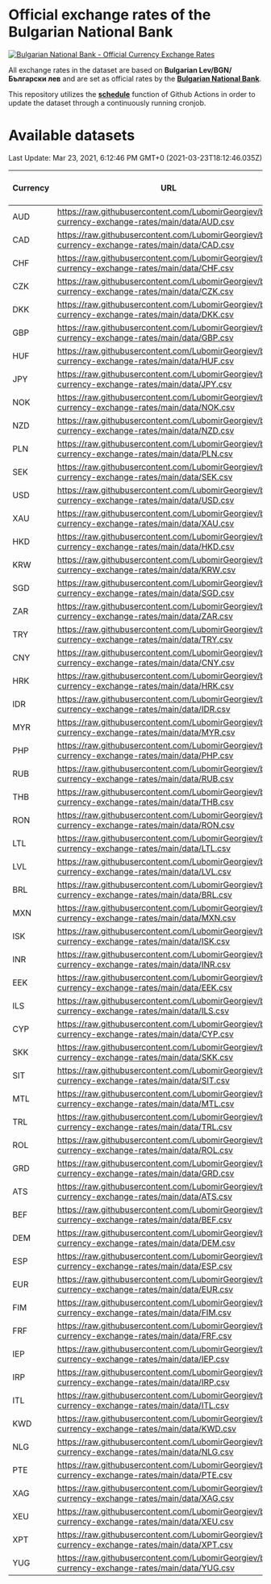 # Official exchange rates of the Bulgarian National Bank

[![Bulgarian National Bank - Official Currency Exchange Rates](https://github.com/LubomirGeorgiev/bnb-currency-exchange-rates/actions/workflows/main.yml/badge.svg?branch=main)](https://github.com/LubomirGeorgiev/bnb-currency-exchange-rates/actions/workflows/main.yml)

All exchange rates in the dataset are based on **Bulgarian Lev/BGN/Български лев** and are set as official rates by the [**Bulgarian National Bank**](https://www.bnb.bg/Statistics/StExternalSector/StExchangeRates/StERForeignCurrencies/index.htm).

This repository utilizes the [**schedule**](https://docs.github.com/en/actions/reference/events-that-trigger-workflows) function of Github Actions in order to update the dataset through a continuously running cronjob.

# Available datasets

<!-- START LINKS (DO NOT EVER FU*ING DELETE THIS COMMENT FOR THE LOVE OF YOUR LIFE!!! IF YOU ARE CURIOS HOW IT WORKS, YOU CAN HAVE A LOOK AT ./src/updateReadme.ts) -->

Last Update: Mar 23, 2021, 6:12:46 PM GMT+0 (2021-03-23T18:12:46.035Z)

| Currency | URL                                                                                             | Number of records |
| -------- | ----------------------------------------------------------------------------------------------- | ----------------- |
| AUD      | https://raw.githubusercontent.com/LubomirGeorgiev/bnb-currency-exchange-rates/main/data/AUD.csv | 5329              |
| CAD      | https://raw.githubusercontent.com/LubomirGeorgiev/bnb-currency-exchange-rates/main/data/CAD.csv | 5329              |
| CHF      | https://raw.githubusercontent.com/LubomirGeorgiev/bnb-currency-exchange-rates/main/data/CHF.csv | 5329              |
| CZK      | https://raw.githubusercontent.com/LubomirGeorgiev/bnb-currency-exchange-rates/main/data/CZK.csv | 5329              |
| DKK      | https://raw.githubusercontent.com/LubomirGeorgiev/bnb-currency-exchange-rates/main/data/DKK.csv | 5329              |
| GBP      | https://raw.githubusercontent.com/LubomirGeorgiev/bnb-currency-exchange-rates/main/data/GBP.csv | 5329              |
| HUF      | https://raw.githubusercontent.com/LubomirGeorgiev/bnb-currency-exchange-rates/main/data/HUF.csv | 5329              |
| JPY      | https://raw.githubusercontent.com/LubomirGeorgiev/bnb-currency-exchange-rates/main/data/JPY.csv | 5329              |
| NOK      | https://raw.githubusercontent.com/LubomirGeorgiev/bnb-currency-exchange-rates/main/data/NOK.csv | 5329              |
| NZD      | https://raw.githubusercontent.com/LubomirGeorgiev/bnb-currency-exchange-rates/main/data/NZD.csv | 5329              |
| PLN      | https://raw.githubusercontent.com/LubomirGeorgiev/bnb-currency-exchange-rates/main/data/PLN.csv | 5329              |
| SEK      | https://raw.githubusercontent.com/LubomirGeorgiev/bnb-currency-exchange-rates/main/data/SEK.csv | 5329              |
| USD      | https://raw.githubusercontent.com/LubomirGeorgiev/bnb-currency-exchange-rates/main/data/USD.csv | 5329              |
| XAU      | https://raw.githubusercontent.com/LubomirGeorgiev/bnb-currency-exchange-rates/main/data/XAU.csv | 5327              |
| HKD      | https://raw.githubusercontent.com/LubomirGeorgiev/bnb-currency-exchange-rates/main/data/HKD.csv | 5064              |
| KRW      | https://raw.githubusercontent.com/LubomirGeorgiev/bnb-currency-exchange-rates/main/data/KRW.csv | 5064              |
| SGD      | https://raw.githubusercontent.com/LubomirGeorgiev/bnb-currency-exchange-rates/main/data/SGD.csv | 5064              |
| ZAR      | https://raw.githubusercontent.com/LubomirGeorgiev/bnb-currency-exchange-rates/main/data/ZAR.csv | 5064              |
| TRY      | https://raw.githubusercontent.com/LubomirGeorgiev/bnb-currency-exchange-rates/main/data/TRY.csv | 4016              |
| CNY      | https://raw.githubusercontent.com/LubomirGeorgiev/bnb-currency-exchange-rates/main/data/CNY.csv | 3932              |
| HRK      | https://raw.githubusercontent.com/LubomirGeorgiev/bnb-currency-exchange-rates/main/data/HRK.csv | 3932              |
| IDR      | https://raw.githubusercontent.com/LubomirGeorgiev/bnb-currency-exchange-rates/main/data/IDR.csv | 3932              |
| MYR      | https://raw.githubusercontent.com/LubomirGeorgiev/bnb-currency-exchange-rates/main/data/MYR.csv | 3932              |
| PHP      | https://raw.githubusercontent.com/LubomirGeorgiev/bnb-currency-exchange-rates/main/data/PHP.csv | 3932              |
| RUB      | https://raw.githubusercontent.com/LubomirGeorgiev/bnb-currency-exchange-rates/main/data/RUB.csv | 3932              |
| THB      | https://raw.githubusercontent.com/LubomirGeorgiev/bnb-currency-exchange-rates/main/data/THB.csv | 3932              |
| RON      | https://raw.githubusercontent.com/LubomirGeorgiev/bnb-currency-exchange-rates/main/data/RON.csv | 3891              |
| LTL      | https://raw.githubusercontent.com/LubomirGeorgiev/bnb-currency-exchange-rates/main/data/LTL.csv | 3571              |
| LVL      | https://raw.githubusercontent.com/LubomirGeorgiev/bnb-currency-exchange-rates/main/data/LVL.csv | 3320              |
| BRL      | https://raw.githubusercontent.com/LubomirGeorgiev/bnb-currency-exchange-rates/main/data/BRL.csv | 3259              |
| MXN      | https://raw.githubusercontent.com/LubomirGeorgiev/bnb-currency-exchange-rates/main/data/MXN.csv | 3259              |
| ISK      | https://raw.githubusercontent.com/LubomirGeorgiev/bnb-currency-exchange-rates/main/data/ISK.csv | 3197              |
| INR      | https://raw.githubusercontent.com/LubomirGeorgiev/bnb-currency-exchange-rates/main/data/INR.csv | 3006              |
| EEK      | https://raw.githubusercontent.com/LubomirGeorgiev/bnb-currency-exchange-rates/main/data/EEK.csv | 2828              |
| ILS      | https://raw.githubusercontent.com/LubomirGeorgiev/bnb-currency-exchange-rates/main/data/ILS.csv | 2501              |
| CYP      | https://raw.githubusercontent.com/LubomirGeorgiev/bnb-currency-exchange-rates/main/data/CYP.csv | 2070              |
| SKK      | https://raw.githubusercontent.com/LubomirGeorgiev/bnb-currency-exchange-rates/main/data/SKK.csv | 2058              |
| SIT      | https://raw.githubusercontent.com/LubomirGeorgiev/bnb-currency-exchange-rates/main/data/SIT.csv | 1818              |
| MTL      | https://raw.githubusercontent.com/LubomirGeorgiev/bnb-currency-exchange-rates/main/data/MTL.csv | 1805              |
| TRL      | https://raw.githubusercontent.com/LubomirGeorgiev/bnb-currency-exchange-rates/main/data/TRL.csv | 1313              |
| ROL      | https://raw.githubusercontent.com/LubomirGeorgiev/bnb-currency-exchange-rates/main/data/ROL.csv | 1173              |
| GRD      | https://raw.githubusercontent.com/LubomirGeorgiev/bnb-currency-exchange-rates/main/data/GRD.csv | 306               |
| ATS      | https://raw.githubusercontent.com/LubomirGeorgiev/bnb-currency-exchange-rates/main/data/ATS.csv | 0                 |
| BEF      | https://raw.githubusercontent.com/LubomirGeorgiev/bnb-currency-exchange-rates/main/data/BEF.csv | 0                 |
| DEM      | https://raw.githubusercontent.com/LubomirGeorgiev/bnb-currency-exchange-rates/main/data/DEM.csv | 0                 |
| ESP      | https://raw.githubusercontent.com/LubomirGeorgiev/bnb-currency-exchange-rates/main/data/ESP.csv | 0                 |
| EUR      | https://raw.githubusercontent.com/LubomirGeorgiev/bnb-currency-exchange-rates/main/data/EUR.csv | 0                 |
| FIM      | https://raw.githubusercontent.com/LubomirGeorgiev/bnb-currency-exchange-rates/main/data/FIM.csv | 0                 |
| FRF      | https://raw.githubusercontent.com/LubomirGeorgiev/bnb-currency-exchange-rates/main/data/FRF.csv | 0                 |
| IEP      | https://raw.githubusercontent.com/LubomirGeorgiev/bnb-currency-exchange-rates/main/data/IEP.csv | 0                 |
| IRP      | https://raw.githubusercontent.com/LubomirGeorgiev/bnb-currency-exchange-rates/main/data/IRP.csv | 0                 |
| ITL      | https://raw.githubusercontent.com/LubomirGeorgiev/bnb-currency-exchange-rates/main/data/ITL.csv | 0                 |
| KWD      | https://raw.githubusercontent.com/LubomirGeorgiev/bnb-currency-exchange-rates/main/data/KWD.csv | 0                 |
| NLG      | https://raw.githubusercontent.com/LubomirGeorgiev/bnb-currency-exchange-rates/main/data/NLG.csv | 0                 |
| PTE      | https://raw.githubusercontent.com/LubomirGeorgiev/bnb-currency-exchange-rates/main/data/PTE.csv | 0                 |
| XAG      | https://raw.githubusercontent.com/LubomirGeorgiev/bnb-currency-exchange-rates/main/data/XAG.csv | 0                 |
| XEU      | https://raw.githubusercontent.com/LubomirGeorgiev/bnb-currency-exchange-rates/main/data/XEU.csv | 0                 |
| XPT      | https://raw.githubusercontent.com/LubomirGeorgiev/bnb-currency-exchange-rates/main/data/XPT.csv | 0                 |
| YUG      | https://raw.githubusercontent.com/LubomirGeorgiev/bnb-currency-exchange-rates/main/data/YUG.csv | 0                 |

<!-- END LINKS (DO NOT EVER FU*ING DELETE THIS COMMENT FOR THE LOVE OF YOUR LIFE!!! IF YOU ARE CURIOS HOW IT WORKS, YOU CAN HAVE A LOOK AT ./src/updateReadme.ts) -->
